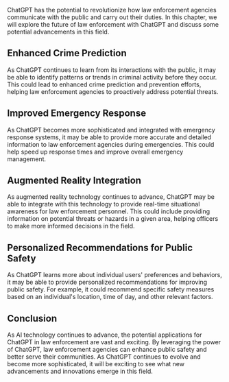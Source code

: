 
ChatGPT has the potential to revolutionize how law enforcement agencies communicate with the public and carry out their duties. In this chapter, we will explore the future of law enforcement with ChatGPT and discuss some potential advancements in this field.

Enhanced Crime Prediction
-------------------------

As ChatGPT continues to learn from its interactions with the public, it may be able to identify patterns or trends in criminal activity before they occur. This could lead to enhanced crime prediction and prevention efforts, helping law enforcement agencies to proactively address potential threats.

Improved Emergency Response
---------------------------

As ChatGPT becomes more sophisticated and integrated with emergency response systems, it may be able to provide more accurate and detailed information to law enforcement agencies during emergencies. This could help speed up response times and improve overall emergency management.

Augmented Reality Integration
-----------------------------

As augmented reality technology continues to advance, ChatGPT may be able to integrate with this technology to provide real-time situational awareness for law enforcement personnel. This could include providing information on potential threats or hazards in a given area, helping officers to make more informed decisions in the field.

Personalized Recommendations for Public Safety
----------------------------------------------

As ChatGPT learns more about individual users' preferences and behaviors, it may be able to provide personalized recommendations for improving public safety. For example, it could recommend specific safety measures based on an individual's location, time of day, and other relevant factors.

Conclusion
----------

As AI technology continues to advance, the potential applications for ChatGPT in law enforcement are vast and exciting. By leveraging the power of ChatGPT, law enforcement agencies can enhance public safety and better serve their communities. As ChatGPT continues to evolve and become more sophisticated, it will be exciting to see what new advancements and innovations emerge in this field.
